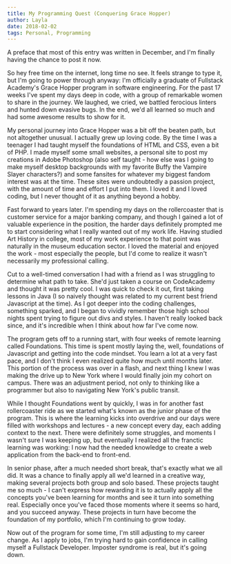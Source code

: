 ```yaml
---
title: My Programming Quest (Conquering Grace Hopper)
author: Layla
date: 2018-02-02
tags: Personal, Programming
---
```


A preface that most of this entry was written in December, and I'm finally having the chance to post it now.

So hey free time on the internet, long time no see. It feels strange to type it, but I'm going to power through anyway: I'm officially a graduate of Fullstack Academy's Grace Hopper program in software engineering. For the past 17 weeks I've spent my days deep in code, with a group of remarkable women to share in the journey. We laughed, we cried, we battled ferocious linters and hunted down evasive bugs. In the end, we'd all learned so much and had some awesome results to show for it.

My personal journey into Grace Hopper was a bit off the beaten path, but not altogether unusual. I actually grew up loving code. By the time I was a teenager I had taught myself the foundations of HTML and CSS, even a bit of PHP. I made myself some small websites, a personal site to post my creations in Adobe Photoshop (also self taught - how else was I going to make myself desktop backgrounds with my favorite Buffy the Vampire Slayer characters?) and some fansites for whatever my biggest fandom interest was at the time. These sites were undoubtedly a passion project, with the amount of time and effort I put into them. I loved it and I loved coding, but I never thought of it as anything beyond a hobby.

Fast forward to years later. I'm spending my days on the rollercoaster that is customer service for a major banking company, and though I gained a lot of valuable experience in the position, the harder days definitely prompted me to start considering what I really wanted out of my work life. Having studied Art History in college, most of my work experience to that point was naturally in the museum education sector. I loved the material and enjoyed the work - most especially the people, but I'd come to realize it wasn't necessarily my professional calling.

Cut to a well-timed conversation I had with a friend as I was struggling to determine what path to take. She'd just taken a course on CodeAcademy and thought it was pretty cool. I was quick to check it out, first taking lessons in Java (I so naively thought was related to my current best friend Javascript at the time). As I got deeper into the coding challenges, something sparked, and I began to vividly remember those high school nights spent trying to figure out divs and styles. I haven't really looked back since, and it's incredible when I think about how far I've come now.

The program gets off to a running start, with four weeks of remote learning called Foundations. This time is spent mostly laying the, well, foundations of Javascript and getting into the code mindset. You learn a lot at a very fast pace, and I don't think I even realized quite how much until months later. This portion of the process was over in a flash, and next thing I knew I was making the drive up to New York where I would finally join my cohort on campus. There was an adjustment period, not only to thinking like a programmer but also to navigating New York's public transit.

While I thought Foundations went by quickly, I was in for another fast rollercoaster ride as we started what's known as the junior phase of the program. This is where the learning kicks into overdrive and our days were filled with workshops and lectures - a new concept every day, each adding context to the next. There were definitely some struggles, and moments I wasn't sure I was keeping up, but eventually I realized all the franctic learning was working: I now had the needed knowledge to create a web application from the back-end to front-end.

In senior phase, after a much needed short break, that's exactly what we all did. It was a chance to finally apply all we'd learned in a creative way, making several projects both group and solo based. These projects taught me so much - I can't express how rewarding it is to actually apply all the concepts you've been learning for months and see it turn into something real. Especially once you've faced those moments where it seems so hard, and you succeed anyway. These projects in turn have become the foundation of my portfolio, which I'm continuing to grow today.

Now out of the program for some time, I'm still adjusting to my career change. As I apply to jobs, I'm trying hard to gain confidence in calling myself a Fullstack Developer. Imposter syndrome is real, but it's going down.
